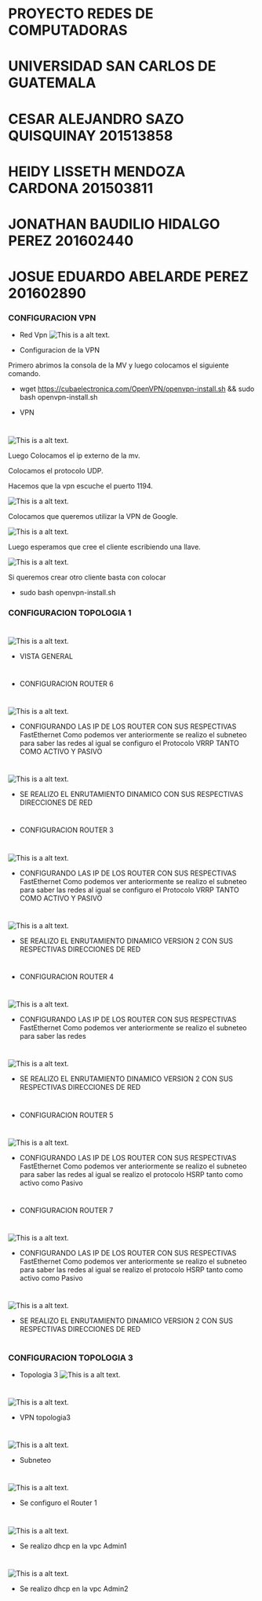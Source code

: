 # PROYECTO REDES DE COMPUTADORAS
# UNIVERSIDAD SAN CARLOS DE GUATEMALA
# CESAR ALEJANDRO SAZO QUISQUINAY 201513858
# HEIDY LISSETH MENDOZA CARDONA   201503811
# JONATHAN BAUDILIO HIDALGO PEREZ 201602440 
# JOSUE EDUARDO ABELARDE PEREZ    201602890 




### CONFIGURACION VPN   
* Red Vpn
![This is a alt text.](/Imagenes/vpn_.png "This is a sample image.")

* Configuracion de la VPN

Primero abrimos la consola de la MV y luego colocamos el siguiente comando.

* wget https://cubaelectronica.com/OpenVPN/openvpn-install.sh && sudo bash openvpn-install.sh

* VPN
#
![This is a alt text.](/Imagenes/vpn.PNG "This is a sample image.")

Luego Colocamos el ip externo de la mv.

Colocamos el protocolo UDP.

Hacemos que la vpn escuche el puerto 1194.

![This is a alt text.](/Imagenes/vpn1.png "This is a sample image.")


Colocamos que queremos utilizar la VPN de Google.

![This is a alt text.](/Imagenes/vpn2.png "This is a sample image.")

Luego esperamos que cree el cliente  escribiendo una llave.

![This is a alt text.](/Imagenes/vpn3.png "This is a sample image.")


Si queremos crear otro cliente basta con colocar 

* sudo bash openvpn-install.sh



### CONFIGURACION TOPOLOGIA 1
#
![This is a alt text.](/Imagenes/1.PNG "This is a sample image.")
* VISTA GENERAL
#


* CONFIGURACION ROUTER 6
#
![This is a alt text.](/Imagenes/2.PNG "This is a sample image.")
* CONFIGURANDO LAS IP DE LOS ROUTER CON SUS RESPECTIVAS FastEthernet Como podemos ver anteriormente se realizo
el subneteo para saber las redes al igual se configuro el Protocolo VRRP TANTO COMO ACTIVO Y PASIVO
#

#
![This is a alt text.](/Imagenes/3.PNG "This is a sample image.")
* SE REALIZO EL ENRUTAMIENTO DINAMICO CON SUS RESPECTIVAS DIRECCIONES DE RED 
#

* CONFIGURACION ROUTER 3
#
![This is a alt text.](/Imagenes/4.PNG "This is a sample image.")
* CONFIGURANDO LAS IP DE LOS ROUTER CON SUS RESPECTIVAS FastEthernet Como podemos ver anteriormente se realizo
el subneteo para saber las redes al igual se configuro el Protocolo VRRP TANTO COMO ACTIVO Y PASIVO
#

#
![This is a alt text.](/Imagenes/5.PNG "This is a sample image.")
* SE REALIZO EL ENRUTAMIENTO DINAMICO VERSION 2 CON SUS RESPECTIVAS DIRECCIONES DE RED 
#

* CONFIGURACION ROUTER 4
#
![This is a alt text.](/Imagenes/6.PNG "This is a sample image.")
* CONFIGURANDO LAS IP DE LOS ROUTER CON SUS RESPECTIVAS FastEthernet Como podemos ver anteriormente se realizo
el subneteo para saber las redes 
#

#
![This is a alt text.](/Imagenes/7.PNG "This is a sample image.")
* SE REALIZO EL ENRUTAMIENTO DINAMICO VERSION 2 CON SUS RESPECTIVAS DIRECCIONES DE RED 
#

* CONFIGURACION ROUTER 5
#
![This is a alt text.](/Imagenes/8.PNG "This is a sample image.")
* CONFIGURANDO LAS IP DE LOS ROUTER CON SUS RESPECTIVAS FastEthernet Como podemos ver anteriormente se realizo
el subneteo para saber las redes al igual se realizo el protocolo HSRP tanto como activo como Pasivo 
#

* CONFIGURACION ROUTER 7
#
![This is a alt text.](/Imagenes/9.PNG "This is a sample image.")
* CONFIGURANDO LAS IP DE LOS ROUTER CON SUS RESPECTIVAS FastEthernet Como podemos ver anteriormente se realizo
el subneteo para saber las redes al igual se realizo el protocolo HSRP tanto como activo como Pasivo 
#

#
![This is a alt text.](/Imagenes/Captura.PNG "This is a sample image.")
* SE REALIZO EL ENRUTAMIENTO DINAMICO VERSION 2 CON SUS RESPECTIVAS DIRECCIONES DE RED 
#


### CONFIGURACION TOPOLOGIA 3
* Topologia 3
![This is a alt text.](/Imagenes/topo3.JPG "This is a sample image.")


#
![This is a alt text.](/Imagenes/vpntopo3.PNG "This is a sample image.")
* VPN topologia3 
#

#
![This is a alt text.](/Imagenes/subneteo.PNG "This is a sample image.")
* Subneteo
#

#
![This is a alt text.](/Imagenes/confdhcp.JPG "This is a sample image.")
* Se configuro el Router 1
#

#
![This is a alt text.](/Imagenes/admin1.JPG "This is a sample image.")
* Se realizo dhcp en la vpc Admin1
#

#
![This is a alt text.](/Imagenes/admin2.JPG "This is a sample image.")
* Se realizo dhcp en la vpc Admin2
#





